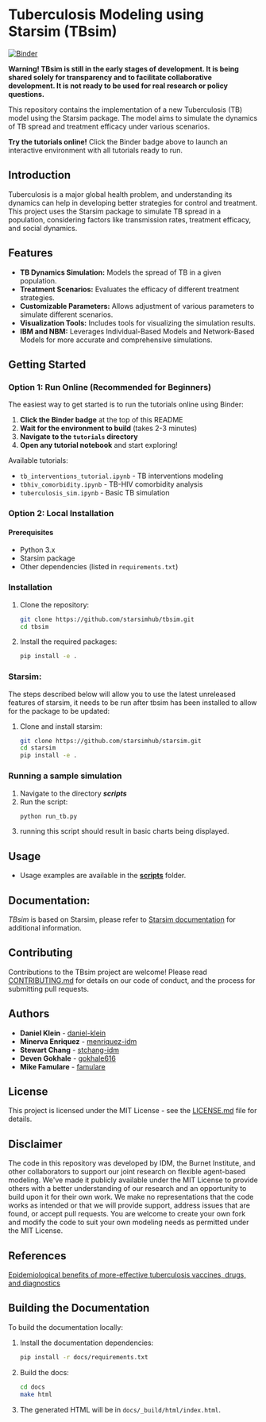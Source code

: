 # Tuberculosis Modeling using Starsim (TBsim)

[![Binder](https://mybinder.org/badge_logo.svg)](https://mybinder.org/v2/gh/starsimhub/tbsim/main?filepath=docs%2Ftutorials%2Ftb_interventions_tutorial.ipynb)

**Warning! TBsim is still in the early stages of development. It is being shared solely for transparency and to facilitate collaborative development. It is not ready to be used for real research or policy questions.**

This repository contains the implementation of a new Tuberculosis (TB) model using the Starsim package. The model aims to simulate the dynamics of TB spread and treatment efficacy under various scenarios.

**Try the tutorials online!** Click the Binder badge above to launch an interactive environment with all tutorials ready to run.

## Introduction

Tuberculosis is a major global health problem, and understanding its dynamics can help in developing better strategies for control and treatment. This project uses the Starsim package to simulate TB spread in a population, considering factors like transmission rates, treatment efficacy, and social dynamics.

## Features

- **TB Dynamics Simulation:** Models the spread of TB in a given population.
- **Treatment Scenarios:** Evaluates the efficacy of different treatment strategies.
- **Customizable Parameters:** Allows adjustment of various parameters to simulate different scenarios.
- **Visualization Tools:** Includes tools for visualizing the simulation results.
- **IBM and NBM:** Leverages Individual-Based Models and Network-Based Models for more accurate and comprehensive simulations.

## Getting Started

### Option 1: Run Online (Recommended for Beginners)

The easiest way to get started is to run the tutorials online using Binder:

1. **Click the Binder badge** at the top of this README
2. **Wait for the environment to build** (takes 2-3 minutes)
3. **Navigate to the `tutorials` directory**
4. **Open any tutorial notebook** and start exploring!

Available tutorials:
- `tb_interventions_tutorial.ipynb` - TB interventions modeling
- `tbhiv_comorbidity.ipynb` - TB-HIV comorbidity analysis  
- `tuberculosis_sim.ipynb` - Basic TB simulation

### Option 2: Local Installation

#### Prerequisites

- Python 3.x
- Starsim package
- Other dependencies (listed in `requirements.txt`)

### Installation

1. Clone the repository:
   ```bash
   git clone https://github.com/starsimhub/tbsim.git 
   cd tbsim
   ```
2. Install the required packages:
   ```bash
   pip install -e .
   ```

### Starsim:
The steps described below will allow you to use the latest unreleased features of starsim, it needs to be run after tbsim has been installed to allow for the package to be updated:
1. Clone and install starsim:
   ```bash
   git clone https://github.com/starsimhub/starsim.git 
   cd starsim
   pip install -e .

   ```

### Running a sample simulation

1. Navigate to the directory **_scripts_**
2. Run the script:
   ```bash
   python run_tb.py
   ```
3. running this script should result in basic charts being displayed.

## Usage 
- Usage examples are available in the **[scripts](https://github.com/starsimhub/tbsim/tree/main/scripts)** folder.

## Documentation: 
_TBsim_ is based on Starsim, please refer to [Starsim documentation](https://docs.idmod.org/projects/starsim/en/latest/) for additional information.

## Contributing

Contributions to the TBsim project are welcome! Please read [CONTRIBUTING.md](https://github.com/starsimhub/starsim/blob/main/contributing.rst) for details on our code of conduct, and the process for submitting pull requests.

## Authors

-  **Daniel Klein** - [daniel-klein](https://github.com/daniel-klein)
-  **Minerva Enriquez** - [menriquez-idm](https://github.com/MEnriquez-IDM)
-  **Stewart Chang** - [stchang-idm](https://github.com/stchang-idm)
-  **Deven Gokhale** - [gokhale616](https://github.com/gokhale616)
-  **Mike Famulare** - [famulare](https://github.com/famulare)

## License

This project is licensed under the MIT License - see the [LICENSE.md](https://github.com/amath-idm/tbsim/blob/main/LICENSE) file for details.

## Disclaimer
The code in this repository was developed by IDM, the Burnet Institute, and other collaborators to support our joint research on flexible agent-based modeling. We've made it publicly available under the MIT License to provide others with a better understanding of our research and an opportunity to build upon it for their own work. We make no representations that the code works as intended or that we will provide support, address issues that are found, or accept pull requests. You are welcome to create your own fork and modify the code to suit your own modeling needs as permitted under the MIT License.


## References

[Epidemiological benefits of more-effective tuberculosis vaccines, drugs, and diagnostics](https://www.pnas.org/doi/abs/10.1073/pnas.0901720106?url_ver=Z39.88-2003&rfr_id=ori%3Arid%3Acrossref.org&rfr_dat=cr_pub++0pubmed)

## Building the Documentation

To build the documentation locally:

1. Install the documentation dependencies:
   ```bash
   pip install -r docs/requirements.txt
   ```
2. Build the docs:
   ```bash
   cd docs
   make html
   ```
3. The generated HTML will be in `docs/_build/html/index.html`.
